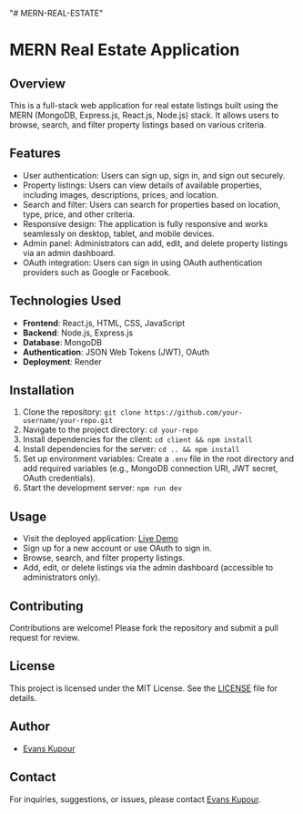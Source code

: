 "# MERN-REAL-ESTATE"

# MERN Real Estate Application

## Overview
This is a full-stack web application for real estate listings built using the MERN (MongoDB, Express.js, React.js, Node.js) stack. It allows users to browse, search, and filter property listings based on various criteria.

## Features
- User authentication: Users can sign up, sign in, and sign out securely.
- Property listings: Users can view details of available properties, including images, descriptions, prices, and location.
- Search and filter: Users can search for properties based on location, type, price, and other criteria.
- Responsive design: The application is fully responsive and works seamlessly on desktop, tablet, and mobile devices.
- Admin panel: Administrators can add, edit, and delete property listings via an admin dashboard.
- OAuth integration: Users can sign in using OAuth authentication providers such as Google or Facebook.

## Technologies Used
- **Frontend**: React.js, HTML, CSS, JavaScript
- **Backend**: Node.js, Express.js
- **Database**: MongoDB
- **Authentication**: JSON Web Tokens (JWT), OAuth
- **Deployment**: Render

## Installation
1. Clone the repository: `git clone https://github.com/your-username/your-repo.git`
2. Navigate to the project directory: `cd your-repo`
3. Install dependencies for the client: `cd client && npm install`
4. Install dependencies for the server: `cd .. && npm install`
5. Set up environment variables: Create a `.env` file in the root directory and add required variables (e.g., MongoDB connection URI, JWT secret, OAuth credentials).
6. Start the development server: `npm run dev`

## Usage
- Visit the deployed application: [Live Demo](https://evans-mern-real-estate.onrender.com)
- Sign up for a new account or use OAuth to sign in.
- Browse, search, and filter property listings.
- Add, edit, or delete listings via the admin dashboard (accessible to administrators only).

## Contributing
Contributions are welcome! Please fork the repository and submit a pull request for review.

## License
This project is licensed under the MIT License. See the [LICENSE](LICENSE) file for details.

## Author
- [Evans Kupour](https://github.com/Doheera-kosi)

## Contact
For inquiries, suggestions, or issues, please contact [Evans Kupour](mailto:kupourevans99@.com).
